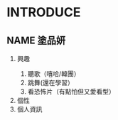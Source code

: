 INTRODUCE
=========
NAME 塗品妍
----------
<ol>
<li>興趣</li>
  <ol>
  <li>聽歌（嘻哈/韓團）</li>
  <li>跳舞(還在學習）</<li>
  <li>看恐怖片（有點怕但又愛看型）</li>
  </ol>
<li>個性</li>
    
<li>個人資訊</li>
</ol>
